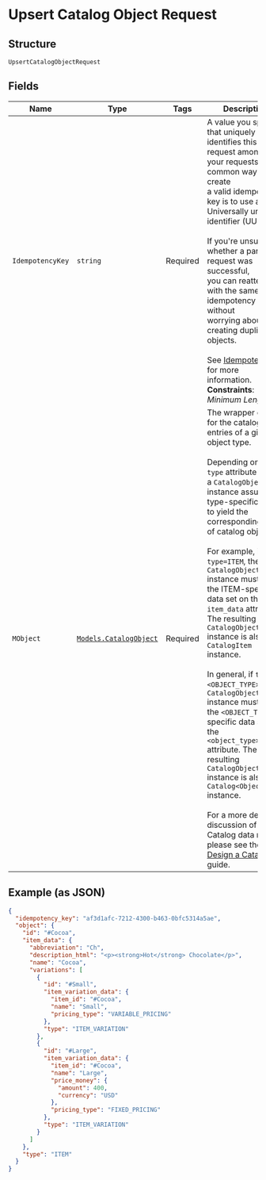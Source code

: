 
# Upsert Catalog Object Request

## Structure

`UpsertCatalogObjectRequest`

## Fields

| Name | Type | Tags | Description |
|  --- | --- | --- | --- |
| `IdempotencyKey` | `string` | Required | A value you specify that uniquely identifies this<br>request among all your requests. A common way to create<br>a valid idempotency key is to use a Universally unique<br>identifier (UUID).<br><br>If you're unsure whether a particular request was successful,<br>you can reattempt it with the same idempotency key without<br>worrying about creating duplicate objects.<br><br>See [Idempotency](https://developer.squareup.com/docs/build-basics/common-api-patterns/idempotency) for more information.<br>**Constraints**: *Minimum Length*: `1` |
| `MObject` | [`Models.CatalogObject`](../../doc/models/catalog-object.md) | Required | The wrapper object for the catalog entries of a given object type.<br><br>Depending on the `type` attribute value, a `CatalogObject` instance assumes a type-specific data to yield the corresponding type of catalog object.<br><br>For example, if `type=ITEM`, the `CatalogObject` instance must have the ITEM-specific data set on the `item_data` attribute. The resulting `CatalogObject` instance is also a `CatalogItem` instance.<br><br>In general, if `type=<OBJECT_TYPE>`, the `CatalogObject` instance must have the `<OBJECT_TYPE>`-specific data set on the `<object_type>_data` attribute. The resulting `CatalogObject` instance is also a `Catalog<ObjectType>` instance.<br><br>For a more detailed discussion of the Catalog data model, please see the<br>[Design a Catalog](https://developer.squareup.com/docs/catalog-api/design-a-catalog) guide. |

## Example (as JSON)

```json
{
  "idempotency_key": "af3d1afc-7212-4300-b463-0bfc5314a5ae",
  "object": {
    "id": "#Cocoa",
    "item_data": {
      "abbreviation": "Ch",
      "description_html": "<p><strong>Hot</strong> Chocolate</p>",
      "name": "Cocoa",
      "variations": [
        {
          "id": "#Small",
          "item_variation_data": {
            "item_id": "#Cocoa",
            "name": "Small",
            "pricing_type": "VARIABLE_PRICING"
          },
          "type": "ITEM_VARIATION"
        },
        {
          "id": "#Large",
          "item_variation_data": {
            "item_id": "#Cocoa",
            "name": "Large",
            "price_money": {
              "amount": 400,
              "currency": "USD"
            },
            "pricing_type": "FIXED_PRICING"
          },
          "type": "ITEM_VARIATION"
        }
      ]
    },
    "type": "ITEM"
  }
}
```

